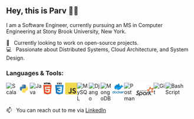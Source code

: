 ## Hey, this is Parv 👋🏼

I am a Software Engineer, currently pursuing an MS in Computer Engineering at Stony Brook University, New York.

🔎 &nbsp; Currently looking to work on open-source projects. <br>
💻 &nbsp; Passionate about Distributed Systems, Cloud Architecture, and System Design. <br>

### Languages & Tools:

<img align="left" alt="Scala" width="32px" src="https://avatars.githubusercontent.com/u/57059?s=200&v=4"/>
<img align="left" alt="Python" width="32px" src="https://raw.githubusercontent.com/github/explore/80688e429a7d4ef2fca1e82350fe8e3517d3494d/topics/python/python.png" />
<img align="left" alt="Java" width="32px" src="https://avatars.githubusercontent.com/u/126123820?s=200&v=4"/>

<img align="left" alt="HTML5" width="32px" src="https://raw.githubusercontent.com/github/explore/80688e429a7d4ef2fca1e82350fe8e3517d3494d/topics/html/html.png" />
<img align="left" alt="CSS3" width="32px" src="https://raw.githubusercontent.com/github/explore/80688e429a7d4ef2fca1e82350fe8e3517d3494d/topics/css/css.png" />
<img align="left" alt="JavaScript" width="32px" src="https://raw.githubusercontent.com/github/explore/80688e429a7d4ef2fca1e82350fe8e3517d3494d/topics/javascript/javascript.png" />
<img align="left" alt="MySQL" width="32px" src="https://avatars.githubusercontent.com/u/177543?s=200&v=4" />
<img align="left" alt="Django" width="32px" src="https://avatars.githubusercontent.com/u/27804?s=48&v=4" />
<img align="left" alt="MongoDB" width="32px" src="https://avatars.githubusercontent.com/u/45120?s=200&v=4" />

<img align="left" alt="Docker" width="32px" src="https://raw.githubusercontent.com/github/explore/80688e429a7d4ef2fca1e82350fe8e3517d3494d/topics/docker/docker.png" />
<img align="left" alt="Postman" width="32px" src="https://avatars.githubusercontent.com/u/10251060?s=200&v=4" />
<img align="left" alt="Apache Spark" width="48px" src="https://raw.githubusercontent.com/github/explore/6f5025830918df26b37d23b3ffffbc35725fe15f/topics/spark/spark.png" />

<img align="left" alt="Git" width="32px" src="https://avatars.githubusercontent.com/u/18133?s=200&v=4" />
<img align="left" alt="Bash Script" width="64px" src="https://banner2.cleanpng.com/20180705/txh/kisspng-bash-shell-script-command-line-interface-z-shell-5b3df571eaf1a4.5375084915307871859623.jpg"/>
<br />
<br />
<br>

📫 &nbsp; You can reach out to me via <a href="https://www.linkedin.com/in/parvdave">LinkedIn<a/>
